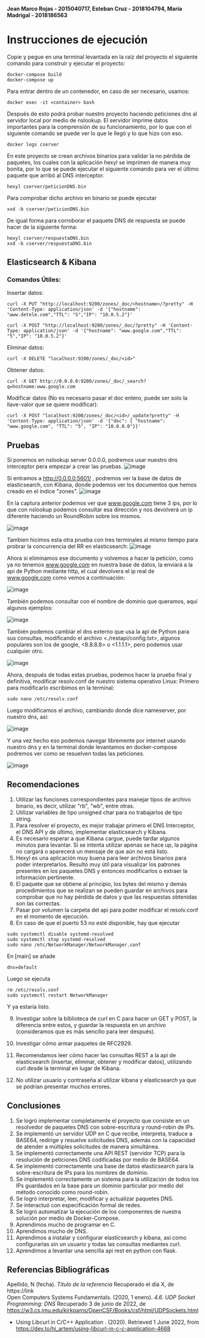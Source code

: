 #### Jean Marco Rojas - 2015040717, Esteban Cruz - 2018104794, María Madrigal - 2018186563

# Instrucciones de ejecución
Copie y pegue en una terminal levantada en la raíz del proyecto el siguiente comando para construir y ejecutar el proyecto:
```
docker-compose build
docker-compose up
```

Para entrar dentro de un contenedor, en caso de ser necesario, usamos:
```
docker exec -it <container> bash
```

Después de esto podrá probar nuestro proyecto haciendo peticiones dns al servidor local por medio de nslookup.
El servidor imprime datos importantes para la comprensión de su funcionamiento, por lo que con el siguiente comando se puede ver lo que le llegó y lo que hizo con eso.
```
docker logs cserver
```
En este proyecto se crean archivos binarios para validar la no pérdida de paquetes, los cuales con la aplicación hexyl se imprimen de manera muy bonita, por lo que se puede ejecutar el siguiente comando para ver el último paquete que arribó al DNS interceptor.
```
hexyl cserver/peticionDNS.bin
```
Para comprobar dicho archivo en binario se puede ejecutar
```
xxd -b cserver/peticionDNS.bin
```
De igual forma para corroborar el paquete DNS de respuesta se puede hacer de la siguiente forma:
```
hexyl cserver/respuestaDNS.bin
xxd -b cserver/respuestaDNS.bin
```

## Elasticsearch & Kibana

### Comandos Útiles:
Insertar datos:
```
curl -X PUT "http://localhost:9200/zones/_doc/<hostname>/?pretty" -H 'Content-Type: application/json' -d '{"hostname": "www.detele.com","TTL": "5","IP": "10.0.5.2"}'

curl -X POST "http://localhost:9200/zones/_doc/?pretty" -H 'Content-Type: application/json' -d '{"hostname": "www.google.com","TTL": "5","IP": "10.0.5.2"}'
```

Eliminar datos:
```
curl -X DELETE "localhost:9200/zones/_doc/<id>"
```

Obtener datos: 
```
curl -X GET http://0.0.0.0:9200/zones/_doc/_search?q=hostname:www.google.com
```

Modificar datos (No es necesario pasar el doc entero, puede ser solo la llave-valor que se quiere modificar):
```
curl -X POST "localhost:9200/zones/_doc/<id>/_update?pretty" -H 'Content-Type: application/json' -d '{"doc": { "hostname": "www.google.com", "TTL": "5", "IP": "10.0.0.0"}}'
```

## Pruebas

Si ponemos en nslookup server 0.0.0.0, podremos usar nuestro dns interceptor pera empezar a crear las pruebas.
![image](https://user-images.githubusercontent.com/15478613/171777588-bb6fa653-6788-4197-8689-b1577c5d73aa.png)

Si entramos a http://0.0.0.0:5601/ , podremos ver la base de datos de elasticsearch, con Kibana, donde podemos ver los documentos que hemos creado en el índice "zones".
![image](https://user-images.githubusercontent.com/15478613/171777775-c3dec8b2-482e-47ab-921f-e46e2745e473.png)

En la captura anterior podemos ver que www.google.com tiene 3 ips, por lo que con nslookup podemos consultar esa dirección y nos devolverá un ip diferente haciendo un RoundRobin sobre los mismos.

![image](https://user-images.githubusercontent.com/15478613/171778125-7b54132d-2244-4943-abfd-417158f608e7.png)

Tambien hicimos esta otra prueba con tres terminales al mismo tiempo para probrar la concurrencia del RR en elasticsearch:
![image](https://user-images.githubusercontent.com/15478613/171974492-76ffd58c-d923-4f91-9967-b97c3944d287.png)


Ahora si eliminamos ese documento y volvemos a hacer la petición, como ya no tenemos www.google.com en nuestra base de datos, la enviará a la api de Python mediante http, el cual devolvera el ip real de www.google.com como vemos a continuación:

![image](https://user-images.githubusercontent.com/15478613/171778536-0e100713-c4b2-443c-8bc3-b9149c73d413.png)

También podemos consultar con el nombre de dominio que queramos, aquí algunos ejemplos:

![image](https://user-images.githubusercontent.com/15478613/171779021-103b7389-931c-4d49-b49c-a951e182dc06.png)

También podemos cambiar el dns externo que usa la api de Python para sus consultas, modificando el archivo <./restapi/config.txt>, algunos populares son los de google, <8.8.8.8> o <1.1.1.1>, pero podemos usar cualquier otro.

![image](https://user-images.githubusercontent.com/15478613/171779358-9dade826-dbe8-417c-b9b3-0e2ff7b5e72c.png)

Ahora, después de todas estas pruebas, podemos hacer la prueba final y definitiva, modificar resolv.conf de nuestro sistema operativo Linux:
Primero para modificarlo escribimos en la terminal:
```
sudo nano /etc/resolv.conf
```

Luego modificamos el archivo, cambiando donde dice nameserver, por nuestro dns, así:

![image](https://user-images.githubusercontent.com/15478613/171779956-81066bb5-a149-47de-a005-313b81726dce.png)

Y una vez hecho eso podemos navegar libremente por internet usando nuestro dns y en la terminal donde levantamos en docker-compose podremos ver como se resuelven todas las peticiones.

![image](https://user-images.githubusercontent.com/15478613/171780259-c68dd941-4708-4a8c-bc69-6c36c027b365.png)


## Recomendaciones
1. Utilizar las funciones correspondientes para manejar tipos de archivo binario, es decir, utilizar "rb", "wb", entre otras.
2. Utilizar variables de tipo unsigned char para no trabajarlos de tipo string.
3. Para resolver el proyecto, es mejor trabajar primero el DNS Interceptor, el DNS API y de último, implementar elasticsearch y Kibana.
4. Es necesario esperar a que Kibana cargue, puede tardar algunos minutos para levantar. Si se intenta utilizar apenas se hace up, la página no cargará o aparecerá un mensaje de que aún no está listo.
5. Hexyl es una aplicación muy buena para leer archivos binarios para poder interpretarlos. Resultó muy útil para visualizar los patrones presentes en los paquetes DNS y entonces modificarlos o extraer la información pertinente.
6. El paquete que se obtiene al principio, los bytes del mismo y demás procedimientos que se realizan se pueden guardar en archivos para comprobar que no hay pérdida de datos y que las respuestas obtenidas son las correctas.
7. Pasar por volumen la carpeta del api para poder modificar el resolv.conf en el momento de ejecución.
8. En caso de que el puerto 53 no esté disponible, hay que ejecutar
```
sudo systemctl disable systemd-resolved
sudo systemctl stop systemd-resolved
sudo nano /etc/NetworkManager/NetworkManager.conf
```
En [main] se añade 
```
dns=default
```
Luego se ejecuta
```
rm /etc/resolv.conf
sudo systemctl restart NetworkManager
```
Y ya estaría listo.

9. Investigar sobre la biblioteca de curl en C para hacer un GET y POST, la diferencia entre estos, y guardar la respuesta en un archivo (consideramos que es más sencillo para leer después).
10. Investigar cómo armar paquetes de RFC2929.
11. Recomendamos leer cómo hacer las consultas REST a la api de elasticsearch (insertar, eliminar, obtener y modificar datos), utilizando curl desde la terminal en lugar de Kibana.

12. No utilizar usuario y contraseña al utilizar kibana y elasticsearch ya que se podrían presentar muchos errores.

## Conclusiones
1. Se logró implementar completamente el proyecto que consiste en un resolvedor de paquetes DNS con sobre-escritura y round-robin de IPs.
2. Se implementó un servidor UDP en C que recibe, interpreta, traduce a BASE64, redirige y resuelve solicitudes DNS, además con la capacidad de atender a múltiples solicitudes de manera simultánea.
3. Se implementó correctamente una API REST (servidor TCP) para la resolución de peticiones DNS codificadas por medio de BASE64.
4. Se implementó correctamente una base de datos elasticsearch para la sobre-escritura de IPs para los nombres de dominio.
5. Se implementó correctamente un sistema para la utilización de todos los IPs guardados en la base para un dominio particular por medio del método conocido como round-robin.
6. Se logró interpretar, leer, modificar y actualizar paquetes DNS.
7. Se interactuó con especificación formal de redes.
8. Se logró automatizar la ejecución de los componentes de nuestra solución por medio de Docker-Compose.
9. Aprendimos mucho de programar en C.
10. Aprendimos mucho de DNS.
11. Aprendimos a instalar y configurar elasticsearch y kibana, asi como configurarlas sin un usuario y todas las consultas mediantes curl.
12. Aprendimos a levantar una sencilla api rest en python con flask.
## Referencias Bibliográficas
Apellido, N (fecha). *Titulo de la referencia* Recuperado el día X, de https://link \
Open Computers Systems Fundamentals. (2020, 1 enero). *4.6. UDP Socket Programming: DNS* Recuperado 3 de junio de 2022, de https://w3.cs.jmu.edu/kirkpams/OpenCSF/Books/csf/html/UDPSockets.html
* Using Libcurl in C/C++ Application . (2020). Retrieved 1 June 2022, from https://dev.to/hi_artem/using-libcurl-in-c-c-application-4668
